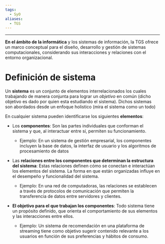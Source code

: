 ```yaml
---
tags:
  - SyO
aliases:
  - TGS
---
```

---
**En el ámbito de la informática** y los sistemas de información, la TGS ofrece un marco conceptual para el diseño, desarrollo y gestión de sistemas computacionales, considerando sus interacciones y relaciones con el entorno organizacional.
# Definición de sistema
Un **sistema** es un conjunto de elementos interrelacionados los cuales trabajando de manera conjunta para lograr un *objetivo* en común (dicho objetivo es dado por quien esta estudiando el sistema). Dichos sistemas son abordados desde un enfoque holistico (mira el sistema como un todo)

En cualquier sistema pueden identificarse los siguientes **elementos**:

- Los **componentes**: Son las partes individuales que conforman el sistema y que, al interactuar entre sí, permiten su funcionamiento. 
	- Ejemplo: En un sistema de gestión empresarial, los componentes incluyen la base de datos, la interfaz de usuario y los algoritmos de procesamiento de datos

- Las **relaciones entre los componentes que determinan la estructura del sistema**: Estas relaciones definen cómo se conectan e interactúan los elementos del sistema. La forma en que están organizadas influye en el desempeño y funcionalidad del sistema.
	- Ejemplo: En una red de computadoras, las relaciones se establecen a través de protocolos de comunicación que permiten la transferencia de datos entre servidores y clientes.

- **El objetivo para el que trabajan los componentes**: Todo sistema tiene un propósito definido, que orienta el comportamiento de sus elementos y las interacciones entre ellos.
	- Ejemplo: Un sistema de recomendación en una plataforma de streaming tiene como objetivo sugerir contenido relevante a los usuarios en función de sus preferencias y hábitos de consumo.



